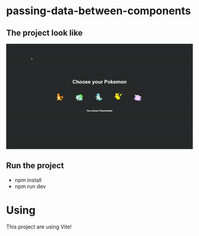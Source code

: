 # passing-data-between-components

## The project look like

<center>
<img src="https://github.com/fontanettiwilliam/passing-data-between-components/blob/main/src/assets/project.gif" />
</center>

## Run the project

- npm install
- npm run dev

# Using

This project are using Vite!
